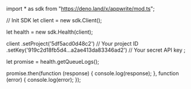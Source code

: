 import * as sdk from "https://deno.land/x/appwrite/mod.ts";

// Init SDK
let client = new sdk.Client();

let health = new sdk.Health(client);

client
    .setProject('5df5acd0d48c2') // Your project ID
    .setKey('919c2d18fb5d4...a2ae413da83346ad2') // Your secret API key
;

let promise = health.getQueueLogs();

promise.then(function (response) {
    console.log(response);
}, function (error) {
    console.log(error);
});